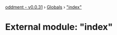 [oddment - v0.0.31](../README.md) › [Globals](../globals.md) › ["index"](_index_.md)

# External module: "index"


